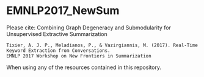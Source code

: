 # EMNLP2017_NewSum
Please cite: Combining Graph Degeneracy and Submodularity for Unsupervised Extractive Summarization

```
Tixier, A. J. P., Meladianos, P., & Vazirgiannis, M. (2017). Real-Time Keyword Extraction from Conversations. 
EMNLP 2017 Workshop on New Frontiers in Summarization
```

When using any of the resources contained in this repository.
